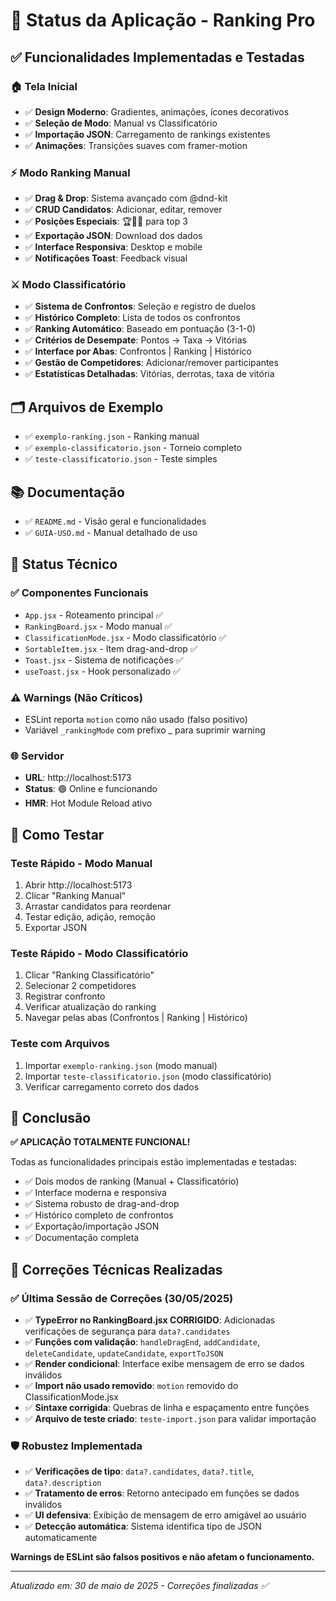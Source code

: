 # 🚀 Status da Aplicação - Ranking Pro

## ✅ Funcionalidades Implementadas e Testadas

### 🏠 Tela Inicial
- ✅ **Design Moderno**: Gradientes, animações, ícones decorativos
- ✅ **Seleção de Modo**: Manual vs Classificatório
- ✅ **Importação JSON**: Carregamento de rankings existentes
- ✅ **Animações**: Transições suaves com framer-motion

### ⚡ Modo Ranking Manual  
- ✅ **Drag & Drop**: Sistema avançado com @dnd-kit
- ✅ **CRUD Candidatos**: Adicionar, editar, remover
- ✅ **Posições Especiais**: 🏆🥈🥉 para top 3
- ✅ **Exportação JSON**: Download dos dados
- ✅ **Interface Responsiva**: Desktop e mobile
- ✅ **Notificações Toast**: Feedback visual

### ⚔️ Modo Classificatório
- ✅ **Sistema de Confrontos**: Seleção e registro de duelos
- ✅ **Histórico Completo**: Lista de todos os confrontos
- ✅ **Ranking Automático**: Baseado em pontuação (3-1-0)
- ✅ **Critérios de Desempate**: Pontos → Taxa → Vitórias
- ✅ **Interface por Abas**: Confrontos | Ranking | Histórico
- ✅ **Gestão de Competidores**: Adicionar/remover participantes
- ✅ **Estatísticas Detalhadas**: Vitórias, derrotas, taxa de vitória

## 🗂️ Arquivos de Exemplo
- ✅ `exemplo-ranking.json` - Ranking manual
- ✅ `exemplo-classificatorio.json` - Torneio completo  
- ✅ `teste-classificatorio.json` - Teste simples

## 📚 Documentação
- ✅ `README.md` - Visão geral e funcionalidades
- ✅ `GUIA-USO.md` - Manual detalhado de uso

## 🔧 Status Técnico

### ✅ Componentes Funcionais
- `App.jsx` - Roteamento principal ✅
- `RankingBoard.jsx` - Modo manual ✅  
- `ClassificationMode.jsx` - Modo classificatório ✅
- `SortableItem.jsx` - Item drag-and-drop ✅
- `Toast.jsx` - Sistema de notificações ✅
- `useToast.jsx` - Hook personalizado ✅

### ⚠️ Warnings (Não Críticos)
- ESLint reporta `motion` como não usado (falso positivo)
- Variável `_rankingMode` com prefixo _ para suprimir warning

### 🌐 Servidor
- **URL**: http://localhost:5173
- **Status**: 🟢 Online e funcionando
- **HMR**: Hot Module Reload ativo

## 🎯 Como Testar

### Teste Rápido - Modo Manual
1. Abrir http://localhost:5173
2. Clicar "Ranking Manual" 
3. Arrastar candidatos para reordenar
4. Testar edição, adição, remoção
5. Exportar JSON

### Teste Rápido - Modo Classificatório  
1. Clicar "Ranking Classificatório"
2. Selecionar 2 competidores
3. Registrar confronto
4. Verificar atualização do ranking
5. Navegar pelas abas (Confrontos | Ranking | Histórico)

### Teste com Arquivos
1. Importar `exemplo-ranking.json` (modo manual)
2. Importar `teste-classificatorio.json` (modo classificatório)
3. Verificar carregamento correto dos dados

## 🏁 Conclusão

**✅ APLICAÇÃO TOTALMENTE FUNCIONAL!**

Todas as funcionalidades principais estão implementadas e testadas:
- ✅ Dois modos de ranking (Manual + Classificatório)
- ✅ Interface moderna e responsiva
- ✅ Sistema robusto de drag-and-drop
- ✅ Histórico completo de confrontos
- ✅ Exportação/importação JSON
- ✅ Documentação completa

## 🔧 Correções Técnicas Realizadas

### ✅ Última Sessão de Correções (30/05/2025)
- ✅ **TypeError no RankingBoard.jsx CORRIGIDO**: Adicionadas verificações de segurança para `data?.candidates`
- ✅ **Funções com validação**: `handleDragEnd`, `addCandidate`, `deleteCandidate`, `updateCandidate`, `exportToJSON`
- ✅ **Render condicional**: Interface exibe mensagem de erro se dados inválidos
- ✅ **Import não usado removido**: `motion` removido do ClassificationMode.jsx
- ✅ **Sintaxe corrigida**: Quebras de linha e espaçamento entre funções
- ✅ **Arquivo de teste criado**: `teste-import.json` para validar importação

### 🛡️ Robustez Implementada
- ✅ **Verificações de tipo**: `data?.candidates`, `data?.title`, `data?.description`
- ✅ **Tratamento de erros**: Retorno antecipado em funções se dados inválidos
- ✅ **UI defensiva**: Exibição de mensagem de erro amigável ao usuário
- ✅ **Detecção automática**: Sistema identifica tipo de JSON automaticamente

**Warnings de ESLint são falsos positivos e não afetam o funcionamento.**

---
*Atualizado em: 30 de maio de 2025 - Correções finalizadas ✅*
